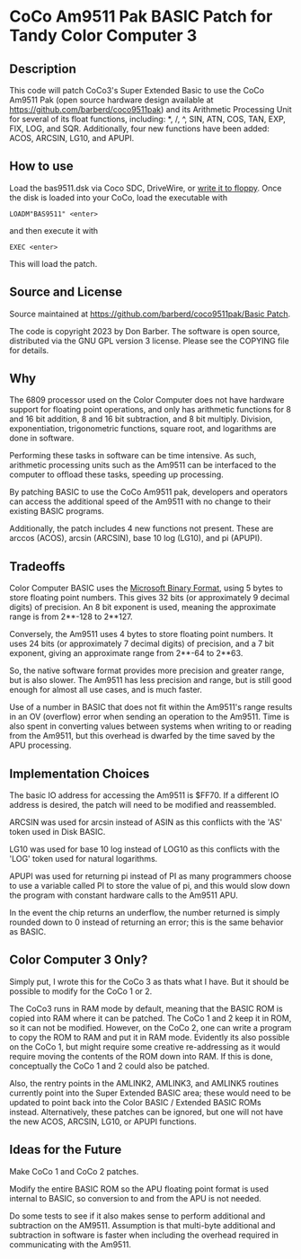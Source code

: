 # CoCo Am9511 Pak BASIC Patch for Tandy Color Computer 3

## Description

This code will patch CoCo3's Super Extended Basic to use the CoCo Am9511 Pak (open source hardware design available at https://github.com/barberd/coco9511pak) and its Arithmetic Processing Unit for several of its float functions, including: \*, /, ^, SIN, ATN, COS, TAN, EXP, FIX, LOG, and SQR.
Additionally, four new functions have been added: ACOS, ARCSIN, LG10, and APUPI.

## How to use

Load the bas9511.dsk via Coco SDC, DriveWire, or [write it to floppy](https://nitros9.sourceforge.io/wiki/index.php/Transferring_DSK_Images_to_Floppies). Once the disk is loaded into your CoCo, load the executable with

	LOADM"BAS9511" <enter>

and then execute it with

	EXEC <enter>

This will load the patch.

## Source and License

Source maintained at [https://github.com/barberd/coco9511pak/Basic Patch](https://github.com/barberd/coco9511pak/Basic%20Patch).

The code is copyright 2023 by Don Barber. The software is open source, distributed via the GNU GPL version 3 license. Please see the COPYING file for details.

## Why

The 6809 processor used on the Color Computer does not have hardware support for floating point operations, and only has arithmetic functions for 8 and 16 bit addition, 8 and 16 bit subtraction, and 8 bit multiply. Division, exponentiation, trigonometric functions, square root, and logarithms are done in software.

Performing these tasks in software can be time intensive. As such, arithmetic processing units such as the Am9511 can be interfaced to the computer to offload these tasks, speeding up processing.

By patching BASIC to use the CoCo Am9511 pak, developers and operators can access the additional speed of the Am9511 with no change to their existing BASIC programs.

Additionally, the patch includes 4 new functions not present. These are arccos (ACOS), arcsin (ARCSIN), base 10 log (LG10), and pi (APUPI).

## Tradeoffs

Color Computer BASIC uses the [Microsoft Binary Format](https://en.wikipedia.org/wiki/Microsoft_Binary_Format), using 5 bytes to store floating point numbers. This gives 32 bits (or approximately 9 decimal digits) of precision. An 8 bit exponent is used, meaning the approximate range is from 2\*\*-128 to 2\*\*127.

Conversely, the Am9511 uses 4 bytes to store floating point numbers. It uses 24 bits (or approximately 7 decimal digits) of precision, and a 7 bit exponent, giving an approximate range from 2\*\*-64 to 2\*\*63.

So, the native software format provides more precision and greater range, but is also slower. The Am9511 has less precision and range, but is still good enough for almost all use cases, and is much faster.

Use of a number in BASIC that does not fit within the Am9511's range results in an OV (overflow) error when sending an operation to the Am9511. Time is also spent in converting values between systems when writing to or reading from the Am9511, but this overhead is dwarfed by the time saved by the APU processing.

## Implementation Choices

The basic IO address for accessing the Am9511 is $FF70. If a different IO address is desired, the patch will need to be modified and reassembled.

ARCSIN was used for arcsin instead of ASIN as this conflicts with the 'AS' token used in Disk BASIC.

LG10 was used for base 10 log instead of LOG10 as this conflicts with the 'LOG' token used for natural logarithms.

APUPI was used for returning pi instead of PI as many programmers choose to use a variable called PI to store the value of pi, and this would slow down the program with constant hardware calls to the Am9511 APU.

In the event the chip returns an underflow, the number returned is simply rounded down to 0 instead of returning an error; this is the same behavior as BASIC.

## Color Computer 3 Only?

Simply put, I wrote this for the CoCo 3 as thats what I have. But it should be possible to modify for the CoCo 1 or 2.

The CoCo3 runs in RAM mode by default, meaning that the BASIC ROM is copied into RAM where it can be patched. The CoCo 1 and 2 keep it in ROM, so it can not be modified. However, on the CoCo 2, one can write a program to copy the ROM to RAM and put it in RAM mode. Evidently its also possible on the CoCo 1, but might require some creative re-addressing as it would require moving the contents of the ROM down into RAM. If this is done, conceptually the CoCo 1 and 2 could also be patched.

Also, the rentry points in the AMLINK2, AMLINK3, and AMLINK5 routines currently point into the Super Extended BASIC area; these would need to be updated to point back into the Color BASIC / Extended BASIC ROMs instead. Alternatively, these patches can be ignored, but one will not have the new ACOS, ARCSIN, LG10, or APUPI functions.

## Ideas for the Future

Make CoCo 1 and CoCo 2 patches.

Modify the entire BASIC ROM so the APU floating point format is used internal to BASIC, so conversion to and from the APU is not needed.

Do some tests to see if it also makes sense to perform additional and subtraction on the AM9511. Assumption is that multi-byte additional and subtraction in software is faster when including the overhead required in communicating with the Am9511.

